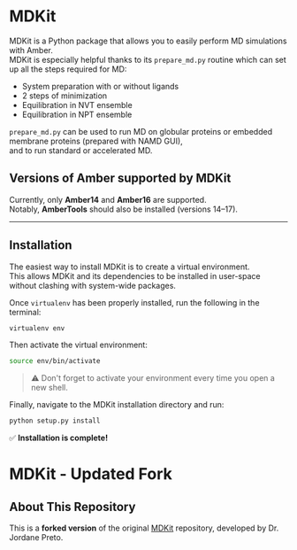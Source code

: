 # MDKit

MDKit is a Python package that allows you to easily perform MD simulations with Amber.  
MDKit is especially helpful thanks to its `prepare_md.py` routine which can set up all the steps required for MD:  
- System preparation with or without ligands  
- 2 steps of minimization  
- Equilibration in NVT ensemble  
- Equilibration in NPT ensemble  

`prepare_md.py` can be used to run MD on globular proteins or embedded membrane proteins (prepared with NAMD GUI),  
and to run standard or accelerated MD.

## Versions of Amber supported by MDKit

Currently, only **Amber14** and **Amber16** are supported.  
Notably, **AmberTools** should also be installed (versions 14–17).

---

## Installation

The easiest way to install MDKit is to create a virtual environment.  
This allows MDKit and its dependencies to be installed in user-space without clashing with system-wide packages.

Once `virtualenv` has been properly installed, run the following in the terminal:

```bash
virtualenv env
```

Then activate the virtual environment:

```bash
source env/bin/activate
```

> ⚠️ Don't forget to activate your environment every time you open a new shell.

Finally, navigate to the MDKit installation directory and run:

```bash
python setup.py install
```

✅ **Installation is complete!**


# MDKit - Updated Fork

## About This Repository

This is a **forked version** of the original [MDKit](https://github.com/jp43/MDKit) repository, developed by Dr. Jordane Preto.